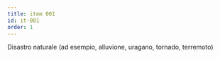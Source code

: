 ```yaml
---
title: item 001
id: it-001
order: 1
---
```

Disastro naturale (ad esempio, alluvione, uragano, tornado, terremoto)